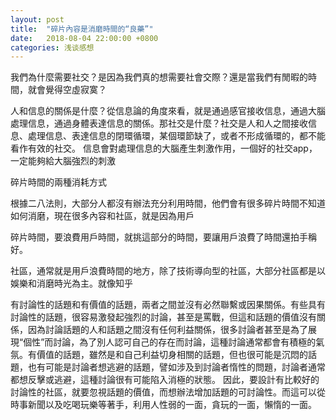```yaml
---
layout: post
title:  "碎片內容是消磨時間的“良藥”"
date:   2018-08-04 22:00:00 +0800
categories: 浅谈感想
---
```


我們為什麼需要社交？是因為我們真的想需要社會交際？還是當我們有閒暇的時間，就會覺得空虛寂寞？

人和信息的關係是什麼？從信息論的角度來看，就是通過感官接收信息，通過大腦處理信息，通過身體表達信息的關係。那社交是什麼？社交是人和人之間接收信息、處理信息、表達信息的閉環循環，某個環節缺了，或者不形成循環的，都不能看作有效的社交。
信息會對處理信息的大腦產生刺激作用，一個好的社交app，一定能夠給大腦強烈的刺激

碎片時間的兩種消耗方式

根據二八法則，大部分人都沒有辦法充分利用時間，他們會有很多碎片時間不知道如何消磨，現在很多內容和社區，就是因為用戶

碎片時間，要浪費用戶時間，就挑這部分的時間，要讓用戶浪費了時間還拍手稱好。

社區，通常就是用戶浪費時間的地方，除了技術導向型的社區，大部分社區都是以娛樂和消磨時光為主。就像知乎

有討論性的話題和有價值的話題，兩者之間並沒有必然聯繫或因果關係。有些具有討論性的話題，很容易激發起強烈的討論，甚至是罵戰，但這和話題的價值沒有關係，因為討論話題的人和話題之間沒有任何利益關係，很多討論者甚至是為了展現“個性”而討論，為了別人認可自己的存在而討論，這種討論通常都會有積極的氣氛。有價值的話題，雖然是和自己利益切身相關的話題，但也很可能是沉悶的話題，也有可能是討論者想逃避的話題，譬如涉及到討論者惰性的問題，討論者通常都想反擊或逃避，這種討論很有可能陷入消極的狀態。
因此，要設計有比較好的討論性的社區，就要忽視話題的價值，而想辦法增加話題的可討論性。而這可以從時事新聞以及吃喝玩樂等著手，利用人性弱的一面，貪玩的一面，懶惰的一面。